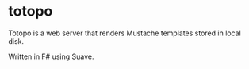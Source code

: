 # totopo

Totopo is a web server that renders Mustache templates stored in local disk.

Written in F# using Suave.

